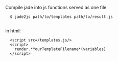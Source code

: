 Compile jade into js functions served as one file

```
  $ jade2js path/to/templates path/to/result.js
  
```

in html:
```
  <script src=/templates.js/>
  <script>
    render.*YourTemplateFilename*(variables)
  </script>
```
